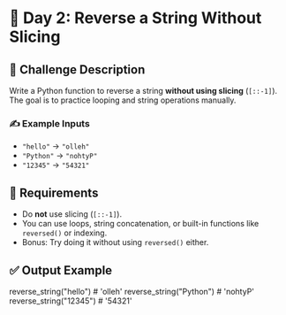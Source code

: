 # 🚀 Day 2: Reverse a String Without Slicing

## 🧠 Challenge Description
Write a Python function to reverse a string **without using slicing** (`[::-1]`). The goal is to practice looping and string operations manually.

### ✍️ Example Inputs
- `"hello"` → `"olleh"`  
- `"Python"` → `"nohtyP"`  
- `"12345"` → `"54321"`

## 📌 Requirements
- Do **not** use slicing (`[::-1]`).
- You can use loops, string concatenation, or built-in functions like `reversed()` or indexing.
- Bonus: Try doing it without using `reversed()` either.

## ✅ Output Example
reverse_string("hello")     # 'olleh'
reverse_string("Python")    # 'nohtyP'
reverse_string("12345")     # '54321'
